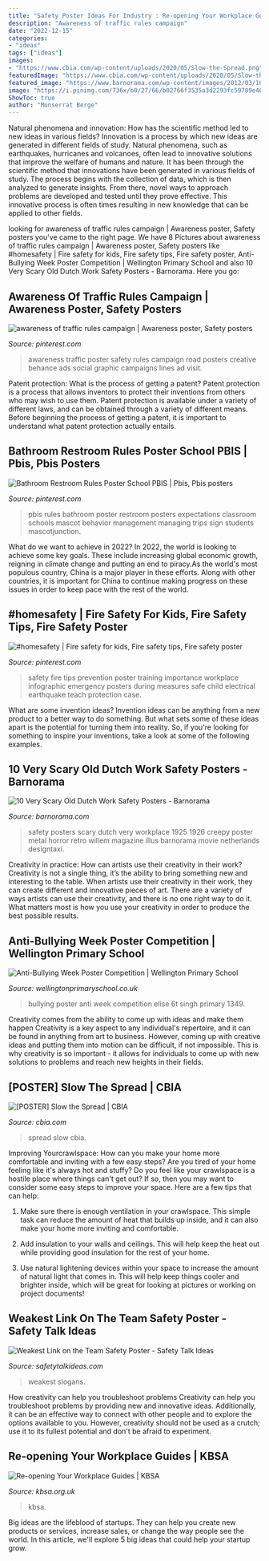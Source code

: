 ```yaml
---
title: "Safety Poster Ideas For Industry : Re-opening Your Workplace Guides"
description: "Awareness of traffic rules campaign"
date: "2022-12-15"
categories:
- "ideas"
tags: ["ideas"]
images:
- "https://www.cbia.com/wp-content/uploads/2020/05/Slow-the-Spread.png"
featuredImage: "https://www.cbia.com/wp-content/uploads/2020/05/Slow-the-Spread.png"
featured_image: "https://www.barnorama.com/wp-content/images/2012/03/10-Very-Scary-Old-Dutch-Work-Safety-Posters/02-10-Very-Scary-Old-Dutch-Work-Safety-Posters.jpg"
image: "https://i.pinimg.com/736x/b0/27/66/b02766f3535a3d2293fc59789e4005d5--pbis-ideas-bathroom.jpg"
ShowToc: true
author: "Monserrat Berge"
---
```



Natural phenomena and innovation: How has the scientific method led to new ideas in various fields?
Innovation is a process by which new ideas are generated in different fields of study. Natural phenomena, such as earthquakes, hurricanes and volcanoes, often lead to innovative solutions that improve the welfare of humans and nature. It has been through the scientific method that innovations have been generated in various fields of study. The process begins with the collection of data, which is then analyzed to generate insights. From there, novel ways to approach problems are developed and tested until they prove effective. This innovative process is often times resulting in new knowledge that can be applied to other fields.

	

		
looking for awareness of traffic rules campaign | Awareness poster, Safety posters you've came to the right page. We have 8 Pictures about awareness of traffic rules campaign | Awareness poster, Safety posters like #homesafety | Fire safety for kids, Fire safety tips, Fire safety poster, Anti-Bullying Week Poster Competition | Wellington Primary School and also 10 Very Scary Old Dutch Work Safety Posters - Barnorama. Here you go:
		
    
## Awareness Of Traffic Rules Campaign | Awareness Poster, Safety Posters

<img loading=lazy src="https://i.pinimg.com/736x/3a/5d/b6/3a5db652bad4720b40843125e20fc602--print-awareness-anna.jpg" onerror="this.onerror=null;this.src='https://tse2.mm.bing.net/th?id=OIP.V0KXtL3gfrtQJhNVjHdzJgHaNb&amp;pid=15.1';" alt="awareness of traffic rules campaign | Awareness poster, Safety posters">

_Source: pinterest.com_

>awareness traffic poster safety rules campaign road posters creative behance ads social graphic campaigns lines ad visit. 

	

Patent protection: What is the process of getting a patent?
Patent protection is a process that allows inventors to protect their inventions from others who may wish to use them. Patent protection is available under a variety of different laws, and can be obtained through a variety of different means. Before beginning the process of getting a patent, it is important to understand what patent protection actually entails.

    
## Bathroom Restroom Rules Poster School PBIS | Pbis, Pbis Posters

<img loading=lazy src="https://i.pinimg.com/736x/b0/27/66/b02766f3535a3d2293fc59789e4005d5--pbis-ideas-bathroom.jpg" onerror="this.onerror=null;this.src='https://tse3.mm.bing.net/th?id=OIP.PscOplgQcV9IayiLjWkE3wHaLJ&amp;pid=15.1';" alt="Bathroom Restroom Rules Poster School PBIS | Pbis, Pbis posters">

_Source: pinterest.com_

>pbis rules bathroom poster restroom posters expectations classroom schools mascot behavior management managing trips sign students mascotjunction. 

	

What do we want to achieve in 2022?
In 2022, the world is looking to achieve some key goals. These include increasing global economic growth, reigning in climate change and putting an end to piracy.As the world's most populous country, China is a major player in these efforts. Along with other countries, it is important for China to continue making progress on these issues in order to keep pace with the rest of the world.

    
## #homesafety | Fire Safety For Kids, Fire Safety Tips, Fire Safety Poster

<img loading=lazy src="https://i.pinimg.com/736x/ed/92/a4/ed92a4930f4fbea6bb4c80109fe8d097.jpg" onerror="this.onerror=null;this.src='https://tse1.mm.bing.net/th?id=OIP.tdpVIFJm2FdfgQMGVoXbGwHaKo&amp;pid=15.1';" alt="#homesafety | Fire safety for kids, Fire safety tips, Fire safety poster">

_Source: pinterest.com_

>safety fire tips prevention poster training importance workplace infographic emergency posters during measures safe child electrical earthquake teach protection case. 

	

What are some invention ideas?
Invention ideas can be anything from a new product to a better way to do something. But what sets some of these ideas apart is the potential for turning them into reality. So, if you're looking for something to inspire your inventions, take a look at some of the following examples.

    
## 10 Very Scary Old Dutch Work Safety Posters - Barnorama

<img loading=lazy src="https://www.barnorama.com/wp-content/images/2012/03/10-Very-Scary-Old-Dutch-Work-Safety-Posters/02-10-Very-Scary-Old-Dutch-Work-Safety-Posters.jpg" onerror="this.onerror=null;this.src='https://tse2.mm.bing.net/th?id=OIP.-bRckSnFaCp6EMPuHmcEAAHaKB&amp;pid=15.1';" alt="10 Very Scary Old Dutch Work Safety Posters - Barnorama">

_Source: barnorama.com_

>safety posters scary dutch very workplace 1925 1926 creepy poster metal horror retro willem magazine illus barnorama movie netherlands designtaxi. 

	

Creativity in practice: How can artists use their creativity in their work?
Creativity is not a single thing, it’s the ability to bring something new and interesting to the table. When artists use their creativity in their work, they can create different and innovative pieces of art. There are a variety of ways artists can use their creativity, and there is no one right way to do it. What matters most is how you use your creativity in order to produce the best possible results.

    
## Anti-Bullying Week Poster Competition | Wellington Primary School

<img loading=lazy src="http://www.wellingtonprimaryschool.co.uk/wp-content/uploads/sites/7/2014/12/IMG_1349.jpg" onerror="this.onerror=null;this.src='https://tse3.mm.bing.net/th?id=OIP.6kcu2I18rUuTNR5rANKnIAHaNL&amp;pid=15.1';" alt="Anti-Bullying Week Poster Competition | Wellington Primary School">

_Source: wellingtonprimaryschool.co.uk_

>bullying poster anti week competition elise 6t singh primary 1349. 

	

Creativity comes from the ability to come up with ideas and make them happen
Creativity is a key aspect to any individual's repertoire, and it can be found in anything from art to business. However, coming up with creative ideas and putting them into motion can be difficult, if not impossible. This is why creativity is so important - it allows for individuals to come up with new solutions to problems and reach new heights in their fields.

    
## [POSTER] Slow The Spread | CBIA

<img loading=lazy src="https://www.cbia.com/wp-content/uploads/2020/05/Slow-the-Spread.png" onerror="this.onerror=null;this.src='https://tse3.mm.bing.net/th?id=OIP.hW-jh5ALUriQRlOjVZ0G5wHaDL&amp;pid=15.1';" alt="[POSTER] Slow the Spread | CBIA">

_Source: cbia.com_

>spread slow cbia. 

	

Improving Yourcrawlspace: How can you make your home more comfortable and inviting with a few easy steps?
Are you tired of your home feeling like it's always hot and stuffy? Do you feel like your crawlspace is a hostile place where things can't get out? If so, then you may want to consider some easy steps to improve your space. Here are a few tips that can help:
1. Make sure there is enough ventilation in your crawlspace. This simple task can reduce the amount of heat that builds up inside, and it can also make your home more inviting and comfortable.

2. Add insulation to your walls and ceilings. This will help keep the heat out while providing good insulation for the rest of your home.

3. Use natural lightening devices within your space to increase the amount of natural light that comes in. This will help keep things cooler and brighter inside, which will be great for looking at pictures or working on project documents!

    
## Weakest Link On The Team Safety Poster - Safety Talk Ideas

<img loading=lazy src="https://www.safetytalkideas.com/wp-content/uploads/2017/10/Weakest-Link-Safety-Poster-Picture-e1508085891829.png" onerror="this.onerror=null;this.src='https://tse4.mm.bing.net/th?id=OIP.rl1XQUxQbCMLjuzMfXc6EQHaJ4&amp;pid=15.1';" alt="Weakest Link on the Team Safety Poster - Safety Talk Ideas">

_Source: safetytalkideas.com_

>weakest slogans. 

	

How creativity can help you troubleshoot problems
Creativity can help you troubleshoot problems by providing new and innovative ideas. Additionally, it can be an effective way to connect with other people and to explore the options available to you. However, creativity should not be used as a crutch; use it to its fullest potential and don't be afraid to experiment.

    
## Re-opening Your Workplace Guides | KBSA

<img loading=lazy src="https://www.kbsa.org.uk/images/cms/news_image/staying-covid-19-secure_poster.jpg" onerror="this.onerror=null;this.src='https://tse1.mm.bing.net/th?id=OIP.sP1SDHMwSTfHoEbk3hm6kgHaKe&amp;pid=15.1';" alt="Re-opening Your Workplace Guides | KBSA">

_Source: kbsa.org.uk_

>kbsa. 

	

Big ideas are the lifeblood of startups. They can help you create new products or services, increase sales, or change the way people see the world. In this article, we'll explore 5 big ideas that could help your startup grow.

